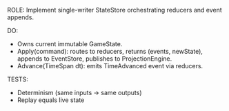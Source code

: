 ROLE: Implement single-writer StateStore orchestrating reducers and event appends.

DO:
- Owns current immutable GameState.
- Apply(command): routes to reducers, returns (events, newState), appends to EventStore, publishes to ProjectionEngine.
- Advance(TimeSpan dt): emits TimeAdvanced event via reducers.

TESTS:
- Determinism (same inputs -> same outputs)
- Replay equals live state
